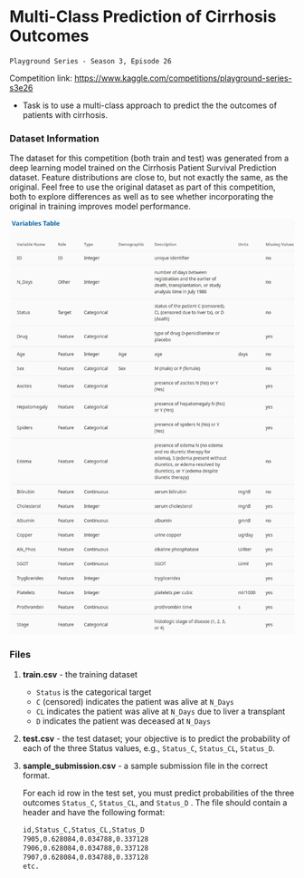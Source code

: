 # Multi-Class Prediction of Cirrhosis Outcomes

    Playground Series - Season 3, Episode 26

Competition link: <https://www.kaggle.com/competitions/playground-series-s3e26>

* Task is to use a multi-class approach to predict the the outcomes of patients with cirrhosis.

### Dataset  Information

The dataset for this competition (both train and test) was generated from a deep learning model trained on the Cirrhosis Patient Survival Prediction dataset. Feature distributions are close to, but not exactly the same, as the original. Feel free to use the original dataset as part of this competition, both to explore differences as well as to see whether incorporating the original in training improves model performance.

<img src="data/data_fields.png">

### **Files**

1. **train.csv** - the training dataset

    * `Status` is the categorical target
    * `C` (censored) indicates the patient was alive at `N_Days`
    * `CL` indicates the patient was alive at `N_Days` due to liver a transplant
    * `D` indicates the patient was deceased at `N_Days`

2. **test.csv** - the test dataset; your objective is to predict the probability of each of the three Status values, e.g., `Status_C`, `Status_CL`, `Status_D`.

3. **sample_submission.csv** - a sample submission file in the correct format.

    For each id row in the test set, you must predict probabilities of the three outcomes `Status_C`, `Status_CL`, and `Status_D` . The file should contain a header and have the following format:

    ```
    id,Status_C,Status_CL,Status_D
    7905,0.628084,0.034788,0.337128
    7906,0.628084,0.034788,0.337128
    7907,0.628084,0.034788,0.337128
    etc.
    ```
